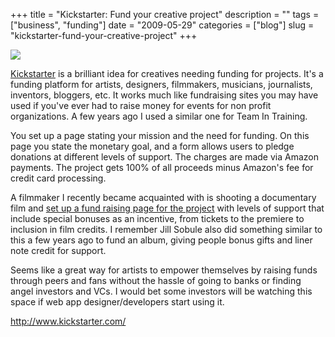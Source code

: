 +++
title = "Kickstarter: Fund your creative project"
description = ""
tags = ["business", "funding"]
date = "2009-05-29"
categories = ["blog"]
slug = "kickstarter-fund-your-creative-project"
+++



  <div class="notebook-screenshot"><a href="http://www.kickstarter.com/"><img src="//media.konigi.com/bluga/wt4a1fc590bef43.jpg"/></a></div><p><a href="http://www.kickstarter.com/">Kickstarter</a> is a brilliant idea for creatives needing funding for projects.  It's a funding platform for artists, designers, filmmakers, musicians, journalists, inventors, bloggers, etc. It works much like fundraising sites you may have used if you've ever had to raise money for events for non profit organizations. A few years ago I used a similar one for Team In Training.</p>
<p>You set up a page stating your mission and the need for funding. On this page you state the monetary goal, and a form allows users to pledge donations at different levels of support. The charges are made via Amazon payments. The project gets 100% of all proceeds minus Amazon's fee for credit card processing.</p>
<p>A filmmaker I recently became acquainted with is shooting a documentary film and <a href="http://www.kickstarter.com/projects/1865033180/let-us-tattoo-you-and-help-us-make-a-documentary-0">set up a fund raising page for the project</a> with levels of support that include special bonuses as an incentive, from tickets to the premiere to inclusion in film credits. I remember Jill Sobule also did something similar to this a few years ago to fund an album, giving people bonus gifts and liner note credit for support. </p>
<p>Seems like a great way for artists to empower themselves by raising funds through peers and fans without the hassle of going to banks or finding angel investors and VCs. I would bet some investors will be watching this space if web app designer/developers start using it.</p>
    
  <a href="http://www.kickstarter.com/">http://www.kickstarter.com/</a>
